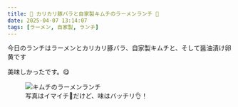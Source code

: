 ```yaml
---
title: 🍜 カリカリ豚バラと自家製キムチのラーメンランチ 🥢
date: 2025-04-07 13:14:07
tags: [ラーメン, 自家製, ランチ]
---
```

今日のランチはラーメンとカリカリ豚バラ、自家製キムチと、そして醤油漬け卵黄です

美味しかったです。😋

<!-- markdownlint-disable no-inline-html -->
<figure>
  <img src="/images/2025-04-07/lunch.webp" alt="キムチのラーメンランチ">
  <figcaption>写真はイマイチ📸だけど、味はバッチリ👌！</figcaption>
</figure>
